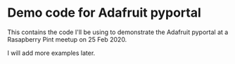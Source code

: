 # Demo code for Adafruit pyportal

This contains the code I'll be using to demonstrate the Adafruit pyportal at a Rasapberry Pint meetup on 25 Feb 2020.

I will add more examples later.